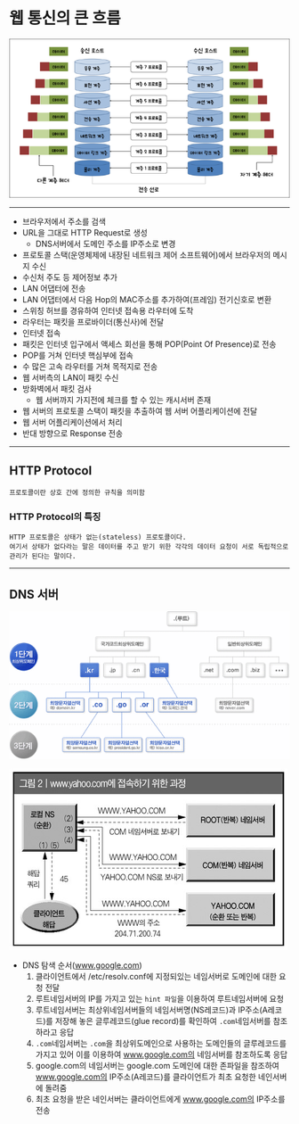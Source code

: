 # 웹 통신의 큰 흐름

![osi-7-layer](../../image/osi-7-layers.png)

---

 -  브라우저에서 주소를 검색
 -  URL을 그대로 HTTP Request로 생성
    - DNS서버에서 도메인 주소를 IP주소로 변경
 - 프로토콜 스택(운영체제에 내장된 네트워크 제어 소프트웨어)에서 브라우저의 메시지 수신
 - 수신처 주도 등 제어정보 추가
 - LAN 어댑터에 전송
 - LAN 어댑터에서 다음 Hop의 MAC주소를 추가하여(프레임) 전기신호로 변환
 - 스위칭 허브를 경유하여 인터넷 접속용 라우터에 도착
 - 라우터는 패킷을 프로바이더(통신사)에 전달
 - 인터넷 접속
 - 패킷은 인터넷 입구에서 액세스 회선을 통해 POP(Point Of Presence)로 전송
 - POP를 거쳐 인터넷 핵심부에 접속
 - 수 많은 고속 라우터를 거쳐 목적지로 전송
 - 웹 서버측의 LAN이 패킷 수신
 - 방화벽에서 패킷 검사
    - 웹 서버까지 가지전에 체크를 할 수 있는 캐시서버 존재
 - 웹 서버의 프로토콜 스택이 패킷을 추출하여 웹 서버 어플리케이션에 전달
 - 웹 서버 어플리케이션에서 처리
 - 반대 방향으로 Response 전송

---

## HTTP Protocol

```
프로토콜이란 상호 간에 정의한 규칙을 의미함
```

### HTTP Protocol의 특징

```
HTTP 프로토콜은 상태가 없는(stateless) 프로토콜이다.
여기서 상태가 없다라는 말은 데이터를 주고 받기 위한 각각의 데이터 요청이 서로 독립적으로 관리가 된다는 말이다.
```

---

## DNS 서버

![DNS1](../../image/dns1.gif)
  
![DNS2](../../image/dns2.jpg)

 - DNS 탐색 순서(www.google.com)
    1. 클라이언트에서 /etc/resolv.conf에 지정되있는 네임서버로 도메인에 대한 요청 전달
    2. 루트네임서버의 IP를 가지고 있는 `hint 파일`을 이용하여 루트네임서버에 요청
    3. 루트네임서버는 최상위네임서버들의 네임서버명(NS레코드)과 IP주소(A레코드)를 저장해 놓은 글루레코드(glue record)를 확인하여 `.com`네임서버를 참조하라고 응답
    4. `.com`네임서버는 `.com`을 최상위도메인으로 사용하는 도메인들의 글루레코드를 가지고 있어 이를 이용하여 www.google.com의 네임서버를 참조하도록 응답
    5. google.com의 네임서버는 google.com 도메인에 대한 존파일을 참조하여 www.google.com의 IP주소(A레코드)를 클라이언트가 최초 요청한 네인서버에 돌려줌
    6. 최초 요청을 받은 네인서버는 클라이언트에게 www.google.com의 IP주소를 전송